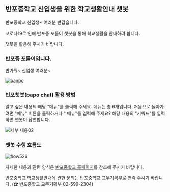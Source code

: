 ## 반포중학교 신입생을 위한 학교생활안내 챗봇

반포중학교 신입생~ 여러분 반갑습니다. 


코로나19로 인해 반포중 포돌이 챗봇을 통해 학교생활을 안내하려 합니다.


챗봇을 활용해 주시기 바랍니다.

### 반포중 포돌이입니다. 


반가워~ 신입생 여러분~


![banpo](https://user-images.githubusercontent.com/16274293/117557415-9759af00-b0ad-11eb-95f2-ebb501de428c.png)


### 반포챗봇(bapo chat) 활용 방법 
알고 싶은 내용의 해당 "메뉴"를 클릭해 주세요. 메뉴는 총 6개입니다. 
처음으로 돌아가려면 "메뉴" 버튼을 클릭하거나 " 메뉴"를 입력해 주세요?
해당 내용의 "키워드"를 입력하면 챗봇이 답변합니다. 

![세부 내용02](https://user-images.githubusercontent.com/16274293/121293611-e140e980-c926-11eb-9e08-836000325691.JPG)


### 챗봇 수행 흐름도


![flow526](https://user-images.githubusercontent.com/16274293/119377758-74a7d700-bcf8-11eb-8d97-fb8aba69f956.png)





자세한 내용과 관련 양식은 [반포중학교 홈페이지](http://banpo.sen.ms.kr)를 참조해 주시기 바랍니다.

반포중학교 학교생활안내에 관한 문의는 반포중학교 교무기획부로 연락 주시기 바랍니다. 
(☎ 반포중학교 교무기획부 02-599-2304)


